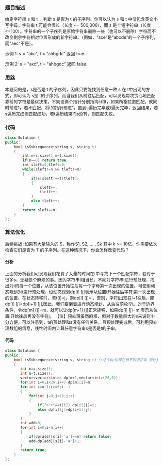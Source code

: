 ### 题目描述

给定字符串 s 和 t ，判断 s 是否为 t 的子序列。你可以认为 s 和 t 中仅包含英文小写字母。字符串 t 可能会很长（长度 ~= 500,000），而 s 是个短字符串（长度 <=100）。字符串的一个子序列是原始字符串删除一些（也可以不删除）字符而不改变剩余字符相对位置形成的新字符串。（例如，"ace"是"abcde"的一个子序列，而"aec"不是）。

示例 1:
s = "abc", t = "ahbgdc"
返回 true.

示例 2:
s = "axc", t = "ahbgdc"
返回 false.

### 思路

本题问的是，s是否是 t 的子序列，因此只要能找到任意一种 s 在 t中出现的方式，即可认为 s是 t的子序列。而当我们从前往后匹配，可以发现每次贪心地匹配靠前的字符是最优决策。不妨设俩个指针分别指向s和t，如果所指位置匹配，就同时前进1，若不匹配，将t的指针前进1，直到s遍历完毕或t遍历完毕，返回结果，若s遍历完成则匹配成功，若t遍历结束而s没有，则匹配失败。

### 代码

```c++
class Solution {
public:
    bool isSubsequence(string s, string t) 
    {
        int n=s.size(),m=t.size();
        if(n==0) return true;
        int sleft=0,tleft=0;
        while(sleft!=n && tleft!=m)
        {
            if(s[sleft]==t[tleft])
            {
                sleft++;
                tleft++;
            }
            else tleft++;
        }
        return sleft==n;
    }
};
```

### 算法优化

后续挑战 :如果有大量输入的 S，称作S1, S2, ... , Sk 其中 k >= 10亿，你需要依次检查它们是否为 T 的子序列。在这种情况下，你会怎样改变代码？

#### 分析

上面的分析我们可发现我们花费了大量的时间在t中寻找下一个匹配字符，若对于很多s，无疑是个麻烦的事。因为字符串t相当长，不妨对字符串t进行预处理，找出对t的每一个位置，从该位置开始往后每一个字母第一次出现的位置，可使用动态规划对t进行预处理。设动态规划dp[i] [j]表示从位置i开始往后字符j第一次出现的位置。在状态转移时，若t[i]=j，则dp[i] [j]=i，否则，字符j出现在i+1往后，即dp[i] [j]=dp[i+1] [j],因此，我们要倒着进行动态规划，从后往前枚举i。对于边界条件，令dp[m] [j]=m，就可以让dp[m-1] [j]正常转移，如果dp[i] [j]=m,表示从位置i开始往后再没有字符j。
【注】预处理虽然麻烦，但对于数量巨大的s来说则十分方便，可以注意到，t的预处理和s没有任何关系，且预处理完成后，可利用预处理数组的信息，线性时间内计算任意字符串s是否是t的子串。

#### 代码

```c++
class Solution {
public:
    bool isSubsequence(string s, string t) //这个dp你现在想不到很正常 但你双指针想不到可有点说不过去
    {
       int n=s.size();
       int m=t.size();
       vector<vector<int>> dp(m+1,vector<int>(26,0));
       for(int i=0;i<26;i++) dp[m][i]=m;
       for(int i=m-1;i>=0;i--)
       {
           for(int j=0;j<26;j++)
           {
               if('a'+j==t[i]) dp[i][j]=i;
               else dp[i][j]=dp[i+1][j];
           }
       }
       int add=0;
       for(int i=0;i<n;i++)
       {
           if(dp[add][s[i]-'a']==m) return false;
           add=dp[add][s[i]-'a']+1;
       }
       return true;
    }
};
```

